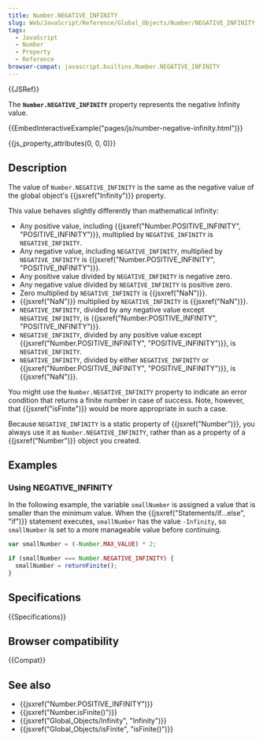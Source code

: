 ```yaml
---
title: Number.NEGATIVE_INFINITY
slug: Web/JavaScript/Reference/Global_Objects/Number/NEGATIVE_INFINITY
tags:
  - JavaScript
  - Number
  - Property
  - Reference
browser-compat: javascript.builtins.Number.NEGATIVE_INFINITY
---
```

{{JSRef}}

The **`Number.NEGATIVE_INFINITY`** property represents the negative Infinity
value.

{{EmbedInteractiveExample("pages/js/number-negative-infinity.html")}}

{{js_property_attributes(0, 0, 0)}}

## Description

The value of `Number.NEGATIVE_INFINITY` is the same as the negative value of the
global object's {{jsxref("Infinity")}} property.

This value behaves slightly differently than mathematical infinity:

- Any positive value, including
  {{jsxref("Number.POSITIVE_INFINITY", "POSITIVE_INFINITY")}},
  multiplied by `NEGATIVE_INFINITY` is `NEGATIVE_INFINITY`.
- Any negative value, including `NEGATIVE_INFINITY`, multiplied by
  `NEGATIVE_INFINITY` is
  {{jsxref("Number.POSITIVE_INFINITY", "POSITIVE_INFINITY")}}.
- Any positive value divided by `NEGATIVE_INFINITY` is negative zero.
- Any negative value divided by `NEGATIVE_INFINITY` is positive zero.
- Zero multiplied by `NEGATIVE_INFINITY` is {{jsxref("NaN")}}.
- {{jsxref("NaN")}} multiplied by `NEGATIVE_INFINITY` is
  {{jsxref("NaN")}}.
- `NEGATIVE_INFINITY`, divided by any negative value except `NEGATIVE_INFINITY`,
  is
  {{jsxref("Number.POSITIVE_INFINITY", "POSITIVE_INFINITY")}}.
- `NEGATIVE_INFINITY`, divided by any positive value except
  {{jsxref("Number.POSITIVE_INFINITY", "POSITIVE_INFINITY")}},
  is `NEGATIVE_INFINITY`.
- `NEGATIVE_INFINITY`, divided by either `NEGATIVE_INFINITY` or
  {{jsxref("Number.POSITIVE_INFINITY", "POSITIVE_INFINITY")}},
  is {{jsxref("NaN")}}.

You might use the `Number.NEGATIVE_INFINITY` property to indicate an error
condition that returns a finite number in case of success. Note, however, that
{{jsxref("isFinite")}} would be more appropriate in such a case.

Because `NEGATIVE_INFINITY` is a static property of
{{jsxref("Number")}}, you always use it as `Number.NEGATIVE_INFINITY`,
rather than as a property of a {{jsxref("Number")}} object you created.

## Examples

### Using NEGATIVE_INFINITY

In the following example, the variable `smallNumber` is assigned a value that is
smaller than the minimum value. When the
{{jsxref("Statements/if...else", "if")}} statement executes,
`smallNumber` has the value `-Infinity`, so `smallNumber` is set to a more
manageable value before continuing.

```js
var smallNumber = (-Number.MAX_VALUE) * 2;

if (smallNumber === Number.NEGATIVE_INFINITY) {
  smallNumber = returnFinite();
}
```

## Specifications

{{Specifications}}

## Browser compatibility

{{Compat}}

## See also

- {{jsxref("Number.POSITIVE_INFINITY")}}
- {{jsxref("Number.isFinite()")}}
- {{jsxref("Global_Objects/Infinity", "Infinity")}}
- {{jsxref("Global_Objects/isFinite", "isFinite()")}}
